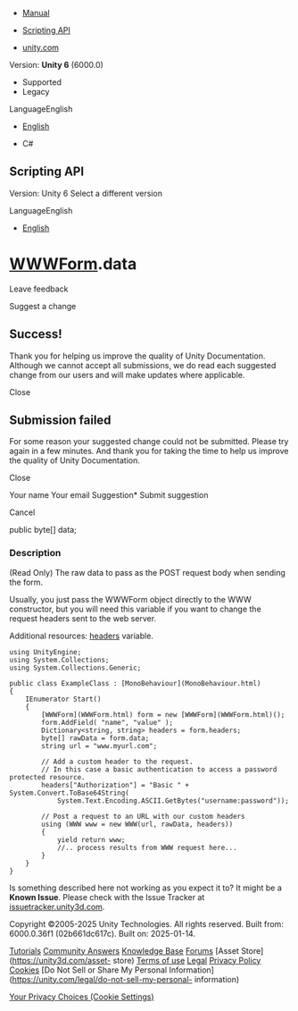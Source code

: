 [ ]()

  * [Manual](../Manual/index.html)
  * [Scripting API](../ScriptReference/index.html)

  * [unity.com](https://unity.com/)

Version: **Unity 6** (6000.0)

  * Supported
  * Legacy

LanguageEnglish

  * [English]()

  * C#

[ ](https://docs.unity3d.com)

## Scripting API

Version: Unity 6 Select a different version

LanguageEnglish

  * [English]()

#  [WWWForm](WWWForm.html).data

Leave feedback

Suggest a change

## Success!

Thank you for helping us improve the quality of Unity Documentation. Although
we cannot accept all submissions, we do read each suggested change from our
users and will make updates where applicable.

Close

## Submission failed

For some reason your suggested change could not be submitted. Please <a>try
again</a> in a few minutes. And thank you for taking the time to help us
improve the quality of Unity Documentation.

Close

Your name Your email Suggestion* Submit suggestion

Cancel

[ ]()

public byte[] data;

### Description

(Read Only) The raw data to pass as the POST request body when sending the
form.

Usually, you just pass the WWWForm object directly to the WWW constructor, but
you will need this variable if you want to change the request headers sent to
the web server.  
  
Additional resources: [headers](WWWForm-headers.html) variable.

    
    
    using UnityEngine;
    using System.Collections;
    using System.Collections.Generic;  
      
    public class ExampleClass : [MonoBehaviour](MonoBehaviour.html)
    {
        IEnumerator Start()
        {
            [WWWForm](WWWForm.html) form = new [WWWForm](WWWForm.html)();
            form.AddField( "name", "value" );
            Dictionary<string, string> headers = form.headers;
            byte[] rawData = form.data;
            string url = "www.myurl.com";  
      
            // Add a custom header to the request.
            // In this case a basic authentication to access a password protected resource.
            headers["Authorization"] = "Basic " + System.Convert.ToBase64String(
                System.Text.Encoding.ASCII.GetBytes("username:password"));  
      
            // Post a request to an URL with our custom headers
            using (WWW www = new WWW(url, rawData, headers))
            {
                yield return www;
                //.. process results from WWW request here...
            }
        }
    }
    

Is something described here not working as you expect it to? It might be a
**Known Issue**. Please check with the Issue Tracker at
[issuetracker.unity3d.com](https://issuetracker.unity3d.com).

Copyright ©2005-2025 Unity Technologies. All rights reserved. Built from:
6000.0.36f1 (02b661dc617c). Built on: 2025-01-14.

[Tutorials](https://unity3d.com/learn) [Community
Answers](https://answers.unity3d.com) [Knowledge
Base](https://support.unity3d.com/hc/en-us)
[Forums](https://forum.unity3d.com) [Asset Store](https://unity3d.com/asset-
store) [Terms of use](https://docs.unity3d.com/Manual/TermsOfUse.html)
[Legal](https://unity.com/legal) [Privacy
Policy](https://unity.com/legal/privacy-policy)
[Cookies](https://unity.com/legal/cookie-policy) [Do Not Sell or Share My
Personal Information](https://unity.com/legal/do-not-sell-my-personal-
information)

[Your Privacy Choices (Cookie Settings)](javascript:void\(0\);)

